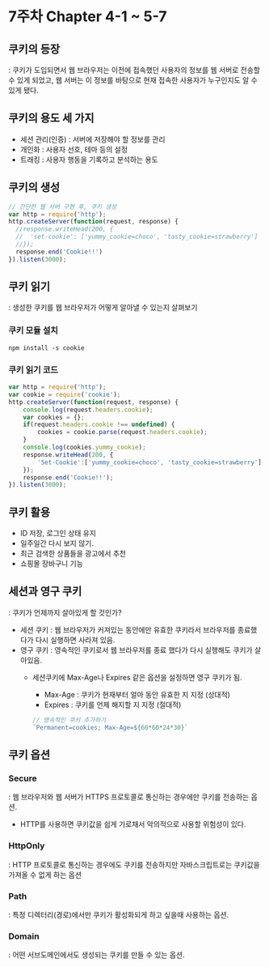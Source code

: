 # 7주차 Chapter 4-1 ~ 5-7

## 쿠키의 등장
: 쿠키가 도입되면서 웹 브라우저는 이전에 접속했던 사용자의 정보를 웹 서버로 전송할 수 있게 되었고, 웹 서버는 이 정보를 바탕으로 현재 접속한 사용자가 누구인지도 알 수 있게 됐다.

## 쿠키의 용도 세 가지
* 세션 관리(인증) : 서버에 저장해야 할 정보를 관리
* 개인화 : 사용자 선호, 테마 등의 설정
* 트래킹 : 사용자 행동을 기록하고 분석하는 용도

## 쿠키의 생성
```javascript
// 간단한 웹 서버 구현 후, 쿠키 생성
var http = require('http');
http.createServer(function(request, response) {
  //response.writeHead(200, {
  //  'set-cookie': ['yummy_cookie=choco', 'tasty_cookie=strawberry']
  //});
  response.end('Cookie!!')
}).listen(3000);
```

## 쿠키 읽기
: 생성한 쿠키를 웹 브라우저가 어떻게 알아낼 수 있는지 살펴보기

### 쿠키 모듈 설치
```
npm install -s cookie
```
### 쿠키 읽기 코드

```javascript
var http = require('http');
var cookie = require('cookie');
http.createServer(function(request, response) {
    console.log(request.headers.cookie);
    var cookies = {};
    if(request.headers.cookie !== undefined) {
        cookies = cookie.parse(request.headers.cookie);
    }
    console.log(cookies.yummy_cookie);
    response.writeHead(200, {
        'Set-Cookie':['yummy_cookie=choco', 'tasty_cookie=strawberry']
    });
    response.end('Cookie!!');
}).listen(3000);
```

## 쿠키 활용
* ID 저장, 로그인 상태 유지
* 일주일간 다시 보지 않기.
* 최근 검색한 상품들을 광고에서 추천
* 쇼핑몰 장바구니 기능

## 세션과 영구 쿠키
: 쿠키가 언제까지 살아있게 할 것인가?

* 세션 쿠키 : 웹 브라우저가 커져있는 동안에만 유효한 쿠키라서 브라우저를 종료했다가 다시 실행하면 사라져 있음.
* 영구 쿠키 : 영속적인 쿠키로서 웹 브라우저를 종료 했다가 다시 실행해도 쿠키가 살아있음.
  - 세션쿠키에 Max-Age나 Expires 같은 옵션을 설정하면 영구 쿠키가 됨.
    - Max-Age : 쿠키가 현재부터 얼마 동안 유효한 지 지정 (상대적)
    - Expires : 쿠키를 언제 해지할 지 지정 (절대적)

    ```javascript
    // 영속적인 쿠키 추가하기
    `Permanent=cookies; Max-Age=${60*60*24*30}`
    ```
## 쿠키 옵션
### Secure
: 웹 브라우저와 웹 서버가 HTTPS 프로토콜로 통신하는 경우에만 쿠키를 전송하는 옵션.<br>

* HTTP를 사용하면 쿠키값을 쉽게 가로채서 악의적으로 사용할 위험성이 있다.
 
### HttpOnly
: HTTP 프로토콜로 통신하는 경우에도 쿠키를 전송하지만 자바스크립트로는 쿠키값을 가져올 수 없게 하는 옵션

### Path
: 특정 디렉터리(경로)에서만 쿠키가 활성화되게 하고 싶을때 사용하는 옵션.

### Domain
: 어떤 서브도메인에서도 생성되는 쿠키를 만들 수 있는 옵션.

